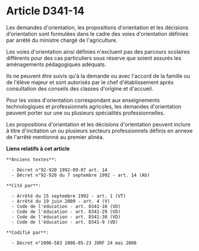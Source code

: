 # Article D341-14

Les demandes d'orientation, les propositions d'orientation et les décisions d'orientation sont formulées dans le cadre des
voies d'orientation définies par arrêté du ministre chargé de l'agriculture.

Les voies d'orientation ainsi définies n'excluent pas des parcours scolaires différents pour des cas particuliers sous
réserve que soient assurés les aménagements pédagogiques adéquats.

Ils ne peuvent être suivis qu'à la demande ou avec l'accord de la famille ou de l'élève majeur et sont autorisés par le chef
d'établissement après consultation des conseils des classes d'origine et d'accueil.

Pour les voies d'orientation correspondant aux enseignements technologiques et professionnels agricoles, les demandes
d'orientation peuvent porter sur une ou plusieurs spécialités professionnelles.

Les propositions d'orientation et les décisions d'orientation peuvent inclure à titre d'incitation un ou plusieurs secteurs
professionnels définis en annexe de l'arrêté mentionné au premier alinéa.

**Liens relatifs à cet article**

	**Anciens textes**:

	  - Décret n°92-920 1992-09-07 art. 14
	  - Décret n°92-920 du 7 septembre 1992 - art. 14 (Ab)

	**Cité par**:

	  - Arrêté du 15 septembre 1992 - art. 1 (VT)
	  - Arrêté du 19 juin 2009 - art. 4 (V)
	  - Code de l'éducation - art. D341-10 (VD)
	  - Code de l'éducation - art. D341-29 (VD)
	  - Code de l'éducation - art. D341-30 (VD)
	  - Code de l'éducation - art. D341-9 (VD)

	**Codifié par**:

	  - Décret n°2006-583 2006-05-23 JORF 24 mai 2006
